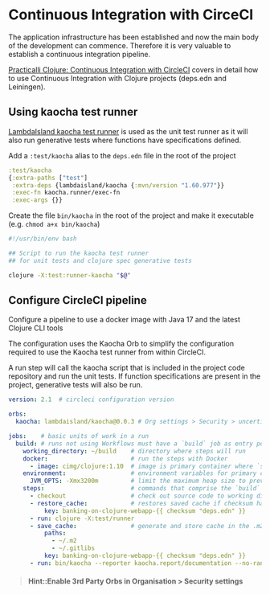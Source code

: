 # Continuous Integration with CirceCI

The application infrastructure has been established and now the main body of the development can commence.  Therefore it is very valuable to establish a continuous integration pipeline.

[Practicalli Clojure: Continuous Integration with CircleCI](https://practicalli.github.io/clojure/testing/integration-testing/circle-ci/) covers in detail how to use Continuous Integration with Clojure projects (deps.edn and Leiningen).

## Using kaocha test runner

[LambdaIsland kaocha test runner](https://github.com/lambdaisland/kaocha) is used as the unit test runner as it will also run generative tests where functions have specifications defined.

Add a `:test/kaocha` alias to the `deps.edn` file in the root of the project

```clojure
:test/kaocha
{:extra-paths ["test"]
 :extra-deps {lambdaisland/kaocha {:mvn/version "1.60.977"}}
 :exec-fn kaocha.runner/exec-fn
 :exec-args {}}
```

Create the file `bin/kaocha` in the root of the project and make it executable (e.g. `chmod a+x bin/kaocha`)

```bash
#!/usr/bin/env bash

## Script to run the kaocha test runner
## for unit tests and clojure spec generative tests

clojure -X:test:runner-kaocha "$@"
```

## Configure CircleCI pipeline
<!-- TODO: Is kaocha orb useful if aliases pull in kaocha dependencies -->

Configure a pipeline to use a docker image with Java 17 and the latest Clojure CLI tools

The configuration uses the Kaocha Orb to simplify the configuration required to use the Kaocha test runner from within CircleCI.

A run step will call the kaocha script that is included in the project code repository and run the unit tests.  If function specifications are present in the project, generative tests will also be run.

```yaml
version: 2.1  # circleci configuration version

orbs:
  kaocha: lambdaisland/kaocha@0.0.3 # Org settings > Security > uncertified orbs

jobs:    # basic units of work in a run
  build: # runs not using Workflows must have a `build` job as entry point
    working_directory: ~/build    # directory where steps will run
    docker:                       # run the steps with Docker
      - image: cimg/clojure:1.10  # image is primary container where `steps` are run
    environment:                  # environment variables for primary container
      JVM_OPTS: -Xmx3200m         # limit the maximum heap size to prevent out of memory errors
    steps:                        # commands that comprise the `build` job
      - checkout                  # check out source code to working directory
      - restore_cache:            # restores saved cache if checksum hasn't changed since the last run
          key: banking-on-clojure-webapp-{{ checksum "deps.edn" }}
      - run: clojure -X:test/runner
      - save_cache:               # generate and store cache in the .m2 directory using a key template
          paths:
            - ~/.m2
            - ~/.gitlibs
          key: banking-on-clojure-webapp-{{ checksum "deps.edn" }}
      - run: bin/kaocha --reporter kaocha.report/documentation --no-randomize --no-color --plugin kaocha.plugin.alpha/spec-test-check
```


> #### Hint::Enable 3rd Party Orbs in Organisation > Security settings
